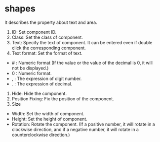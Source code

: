 # shapes
It describes the property about text and area.


1. ID: Set component ID.
1. Class: Set the class of component.
1. Text: Specify the text of component. It can be entered even if double click the corresponding component.
1. Text format: Set the format of text.
  - \# : Numeric format (If the value or the value of the decimal is 0, it will not be displayed.)
  - 0 : Numeric format.
  - , : The expression of digit number.
  - . : The expression of decimal.
1. Hide: Hide the component.  
1. Position Fixing: Fix the position of the component.  
1. Size  
  - Width: Set the width of component.
  - Height: Set the height of component.
  - Rotation: Rotate the component. (If a positive number, it will rotate in a clockwise direction, and if a negative number, it will rotate in a counterclockwise direction.)